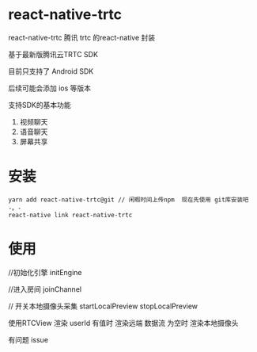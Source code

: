 # react-native-trtc
react-native-trtc 腾讯 trtc 的react-native 封装

基于最新版腾讯云TRTC SDK

目前只支持了 Android SDK 

后续可能会添加 ios 等版本

支持SDK的基本功能   
1. 视频聊天   
2. 语音聊天  
3. 屏幕共享  


# 安装  

```
yarn add react-native-trtc@git // 闲暇时间上传npm  现在先使用 git库安装吧 -。-
react-native link react-native-trtc
```


# 使用


//初始化引擎
initEngine

//进入房间
joinChannel

// 开关本地摄像头采集
startLocalPreview
stopLocalPreview


使用RTCView 渲染
userId 有值时 渲染远端 数据流
 为空时 渲染本地摄像头
 
 
有问题 issue
